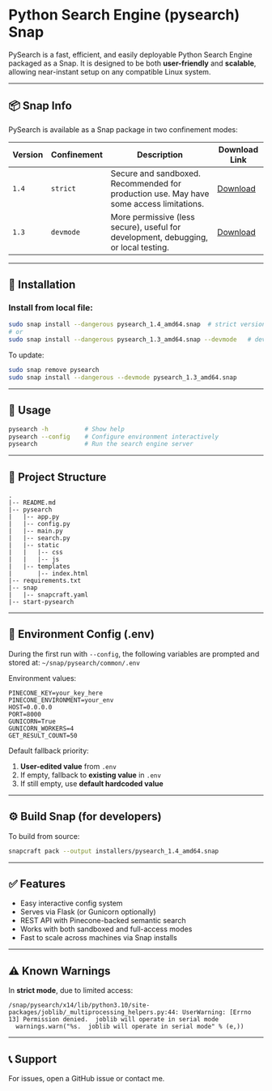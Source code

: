 
# Python Search Engine (pysearch) Snap

PySearch is a fast, efficient, and easily deployable Python Search Engine packaged as a Snap. It is designed to be both **user-friendly** and **scalable**, allowing near-instant setup on any compatible Linux system.

---

## 📦 Snap Info

PySearch is available as a Snap package in two confinement modes:

| Version | Confinement | Description                                                                                              | Download Link |
|---------|-------------|----------------------------------------------------------------------------------------------------------|---------------|
| `1.4`   | `strict`    | Secure and sandboxed. Recommended for production use. May have some access limitations.                  | [Download](https://drive.google.com/file/d/1c9F2buxxc083r2wCDsyUP-KapKMfsiZw/view?usp=sharing) |
| `1.3`   | `devmode`   | More permissive (less secure), useful for development, debugging, or local testing.                      | [Download](https://drive.google.com/file/d/11Krzo-v8Fy4MFgLLY1vMbmavyVNLVunG/view?usp=sharing) |
---

## 🔧 Installation

### Install from local file:
```bash
sudo snap install --dangerous pysearch_1.4_amd64.snap  # strict version
# or
sudo snap install --dangerous pysearch_1.3_amd64.snap --devmode   # devmode version
```

To update:
```bash
sudo snap remove pysearch
sudo snap install --dangerous --devmode pysearch_1.3_amd64.snap
```

---

## 🚀 Usage

```bash
pysearch -h          # Show help
pysearch --config    # Configure environment interactively
pysearch             # Run the search engine server
```

---

## 📁 Project Structure

```
.
|-- README.md
|-- pysearch
|   |-- app.py
|   |-- config.py
|   |-- main.py
|   |-- search.py
|   |-- static
|   |   |-- css
|   |   |-- js
|   |-- templates
|       |-- index.html
|-- requirements.txt
|-- snap
|   |-- snapcraft.yaml
|-- start-pysearch
```

---

## 🔐 Environment Config (.env)

During the first run with `--config`, the following variables are prompted and stored at: `~/snap/pysearch/common/.env`

Environment values:
```env
PINECONE_KEY=your_key_here
PINECONE_ENVIRONMENT=your_env
HOST=0.0.0.0
PORT=8000
GUNICORN=True
GUNICORN_WORKERS=4
GET_RESULT_COUNT=50
```

Default fallback priority:
1. **User-edited value** from `.env`
2. If empty, fallback to **existing value** in `.env`
3. If still empty, use **default hardcoded value**

---

## ⚙️ Build Snap (for developers)

To build from source:

```bash
snapcraft pack --output installers/pysearch_1.4_amd64.snap
```

---

## ✅ Features

- Easy interactive config system
- Serves via Flask (or Gunicorn optionally)
- REST API with Pinecone-backed semantic search
- Works with both sandboxed and full-access modes
- Fast to scale across machines via Snap installs

---

## ⚠️ Known Warnings

In **strict mode**, due to limited access:
```
/snap/pysearch/x14/lib/python3.10/site-packages/joblib/_multiprocessing_helpers.py:44: UserWarning: [Errno 13] Permission denied.  joblib will operate in serial mode
  warnings.warn("%s.  joblib will operate in serial mode" % (e,))
```

---

## 📞 Support

For issues, open a GitHub issue or contact me.
